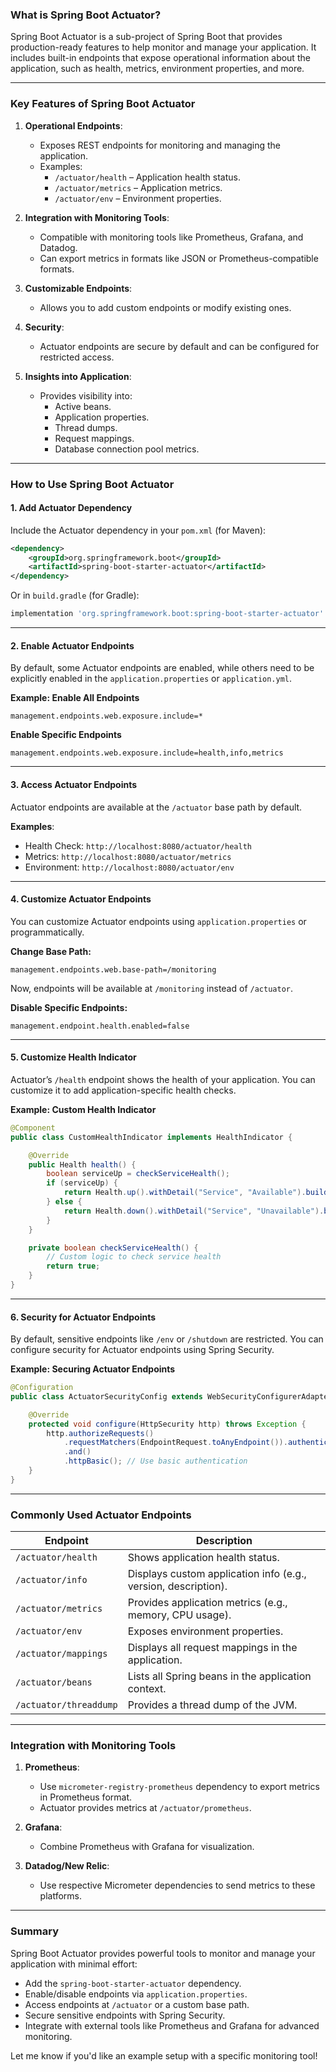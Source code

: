 ### **What is Spring Boot Actuator?**

Spring Boot Actuator is a sub-project of Spring Boot that provides production-ready features to help monitor and manage your application. It includes built-in endpoints that expose operational information about the application, such as health, metrics, environment properties, and more.

---

### **Key Features of Spring Boot Actuator**
1. **Operational Endpoints**:
   - Exposes REST endpoints for monitoring and managing the application.
   - Examples:
     - `/actuator/health` – Application health status.
     - `/actuator/metrics` – Application metrics.
     - `/actuator/env` – Environment properties.

2. **Integration with Monitoring Tools**:
   - Compatible with monitoring tools like Prometheus, Grafana, and Datadog.
   - Can export metrics in formats like JSON or Prometheus-compatible formats.

3. **Customizable Endpoints**:
   - Allows you to add custom endpoints or modify existing ones.

4. **Security**:
   - Actuator endpoints are secure by default and can be configured for restricted access.

5. **Insights into Application**:
   - Provides visibility into:
     - Active beans.
     - Application properties.
     - Thread dumps.
     - Request mappings.
     - Database connection pool metrics.

---

### **How to Use Spring Boot Actuator**

#### **1. Add Actuator Dependency**
Include the Actuator dependency in your `pom.xml` (for Maven):
```xml
<dependency>
    <groupId>org.springframework.boot</groupId>
    <artifactId>spring-boot-starter-actuator</artifactId>
</dependency>
```

Or in `build.gradle` (for Gradle):
```gradle
implementation 'org.springframework.boot:spring-boot-starter-actuator'
```

---

#### **2. Enable Actuator Endpoints**
By default, some Actuator endpoints are enabled, while others need to be explicitly enabled in the `application.properties` or `application.yml`.

**Example: Enable All Endpoints**
```properties
management.endpoints.web.exposure.include=*
```

**Enable Specific Endpoints**
```properties
management.endpoints.web.exposure.include=health,info,metrics
```

---

#### **3. Access Actuator Endpoints**
Actuator endpoints are available at the `/actuator` base path by default.

**Examples**:
- Health Check: `http://localhost:8080/actuator/health`
- Metrics: `http://localhost:8080/actuator/metrics`
- Environment: `http://localhost:8080/actuator/env`

---

#### **4. Customize Actuator Endpoints**
You can customize Actuator endpoints using `application.properties` or programmatically.

**Change Base Path:**
```properties
management.endpoints.web.base-path=/monitoring
```
Now, endpoints will be available at `/monitoring` instead of `/actuator`.

**Disable Specific Endpoints:**
```properties
management.endpoint.health.enabled=false
```

---

#### **5. Customize Health Indicator**
Actuator’s `/health` endpoint shows the health of your application. You can customize it to add application-specific health checks.

**Example: Custom Health Indicator**
```java
@Component
public class CustomHealthIndicator implements HealthIndicator {

    @Override
    public Health health() {
        boolean serviceUp = checkServiceHealth();
        if (serviceUp) {
            return Health.up().withDetail("Service", "Available").build();
        } else {
            return Health.down().withDetail("Service", "Unavailable").build();
        }
    }

    private boolean checkServiceHealth() {
        // Custom logic to check service health
        return true;
    }
}
```

---

#### **6. Security for Actuator Endpoints**
By default, sensitive endpoints like `/env` or `/shutdown` are restricted. You can configure security for Actuator endpoints using Spring Security.

**Example: Securing Actuator Endpoints**
```java
@Configuration
public class ActuatorSecurityConfig extends WebSecurityConfigurerAdapter {

    @Override
    protected void configure(HttpSecurity http) throws Exception {
        http.authorizeRequests()
            .requestMatchers(EndpointRequest.toAnyEndpoint()).authenticated()
            .and()
            .httpBasic(); // Use basic authentication
    }
}
```

---

### **Commonly Used Actuator Endpoints**

| **Endpoint**        | **Description**                                                |
|---------------------|----------------------------------------------------------------|
| `/actuator/health`  | Shows application health status.                               |
| `/actuator/info`    | Displays custom application info (e.g., version, description). |
| `/actuator/metrics` | Provides application metrics (e.g., memory, CPU usage).        |
| `/actuator/env`     | Exposes environment properties.                                |
| `/actuator/mappings`| Displays all request mappings in the application.             |
| `/actuator/beans`   | Lists all Spring beans in the application context.             |
| `/actuator/threaddump` | Provides a thread dump of the JVM.                          |

---

### **Integration with Monitoring Tools**
1. **Prometheus**:
   - Use `micrometer-registry-prometheus` dependency to export metrics in Prometheus format.
   - Actuator provides metrics at `/actuator/prometheus`.

2. **Grafana**:
   - Combine Prometheus with Grafana for visualization.

3. **Datadog/New Relic**:
   - Use respective Micrometer dependencies to send metrics to these platforms.

---

### **Summary**
Spring Boot Actuator provides powerful tools to monitor and manage your application with minimal effort:
- Add the `spring-boot-starter-actuator` dependency.
- Enable/disable endpoints via `application.properties`.
- Access endpoints at `/actuator` or a custom base path.
- Secure sensitive endpoints with Spring Security.
- Integrate with external tools like Prometheus and Grafana for advanced monitoring.

Let me know if you'd like an example setup with a specific monitoring tool!
<!--stackedit_data:
eyJoaXN0b3J5IjpbLTk1NzM4NTA5NF19
-->